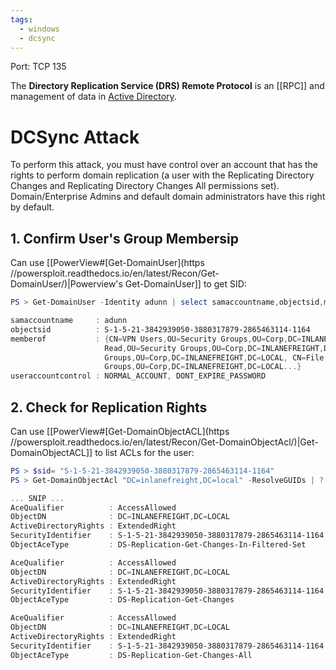 ```yaml
---
tags:
  - windows
  - dcsync
---
```

Port:
	TCP 135

The **Directory Replication Service (DRS) Remote Protocol** is an [[RPC]] and management of data in [Active Directory](https://learn.microsoft.com/en-us/openspecs/windows_protocols/ms-drsr/e5c2026b-f732-4c9d-9d60-b945c0ab54eb#gt_e467d927-17bf-49c9-98d1-96ddf61ddd90).
# DCSync Attack
To perform this attack, you must have control over an account that has the rights to perform domain replication (a user with the Replicating Directory Changes and Replicating Directory Changes All permissions set). Domain/Enterprise Admins and default domain administrators have this right by default.
## 1. Confirm User's Group Membersip
Can use [[PowerView#[Get-DomainUser](https //powersploit.readthedocs.io/en/latest/Recon/Get-DomainUser/)|Powerview's Get-DomainUser]] to get SID:   
```powershell
PS > Get-DomainUser -Identity adunn | select samaccountname,objectsid,memberof,useraccountcontrol | fl

samaccountname     : adunn
objectsid          : S-1-5-21-3842939050-3880317879-2865463114-1164
memberof           : {CN=VPN Users,OU=Security Groups,OU=Corp,DC=INLANEFREIGHT,DC=LOCAL, CN=Shared Calendar
                     Read,OU=Security Groups,OU=Corp,DC=INLANEFREIGHT,DC=LOCAL, CN=Printer Access,OU=Security
                     Groups,OU=Corp,DC=INLANEFREIGHT,DC=LOCAL, CN=File Share H Drive,OU=Security
                     Groups,OU=Corp,DC=INLANEFREIGHT,DC=LOCAL...}
useraccountcontrol : NORMAL_ACCOUNT, DONT_EXPIRE_PASSWORD
```
## 2. Check for Replication Rights
Can use [[PowerView#[Get-DomainObjectACL](https //powersploit.readthedocs.io/en/latest/Recon/Get-DomainObjectAcl/)|Get-DomainObjectACL]] to list ACLs for the user:
```powershell
PS > $sid= "S-1-5-21-3842939050-3880317879-2865463114-1164"
PS > Get-DomainObjectAcl "DC=inlanefreight,DC=local" -ResolveGUIDs | ? { ($_.ObjectAceType -match 'Replication-Get')} | ?{$_.SecurityIdentifier -match $sid} | select AceQualifier, ObjectDN, ActiveDirectoryRights,SecurityIdentifier,ObjectAceType | fl

... SNIP ...
AceQualifier          : AccessAllowed
ObjectDN              : DC=INLANEFREIGHT,DC=LOCAL
ActiveDirectoryRights : ExtendedRight
SecurityIdentifier    : S-1-5-21-3842939050-3880317879-2865463114-1164
ObjectAceType         : DS-Replication-Get-Changes-In-Filtered-Set

AceQualifier          : AccessAllowed
ObjectDN              : DC=INLANEFREIGHT,DC=LOCAL
ActiveDirectoryRights : ExtendedRight
SecurityIdentifier    : S-1-5-21-3842939050-3880317879-2865463114-1164
ObjectAceType         : DS-Replication-Get-Changes

AceQualifier          : AccessAllowed
ObjectDN              : DC=INLANEFREIGHT,DC=LOCAL
ActiveDirectoryRights : ExtendedRight
SecurityIdentifier    : S-1-5-21-3842939050-3880317879-2865463114-1164
ObjectAceType         : DS-Replication-Get-Changes-All
```